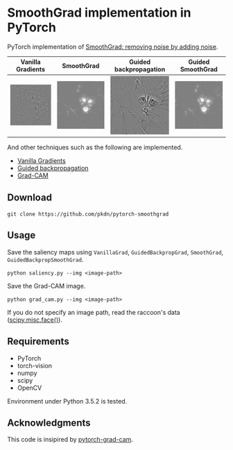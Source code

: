 # SmoothGrad implementation in PyTorch

PyTorch implementation of [SmoothGrad: removing noise by adding noise](https://arxiv.org/abs/1706.03825).

|Vanilla Gradients|SmoothGrad|Guided backpropagation|Guided SmoothGrad|
|:-:|:-:|:-:|:-:|
|![](results/grad/vanilla_grad.jpg)|![](results/grad/smooth_grad.jpg)|![](results/grad/guided_grad.jpg)|![](results/grad/guided_smooth_grad.jpg)|

And other techniques such as the following are implemented.

+ [Vanilla Gradients](https://arxiv.org/abs/1312.6034)
+ [Guided backpropagation](https://arxiv.org/abs/1412.6806)
+ [Grad-CAM](https://arxiv.org/abs/1610.02391)

## Download
```
git clone https://github.com/pkdn/pytorch-smoothgrad
```

## Usage

Save the saliency maps using `VanillaGrad`, `GuidedBackpropGrad`, `SmoothGrad`, `GuidedBackpropSmoothGrad`.

```
python saliency.py --img <image-path>
```

Save the Grad-CAM image.

```
python grad_cam.py --img <image-path>
```

If you do not specify an image path, read the raccoon's data ([scipy.misc.face()](https://docs.scipy.org/doc/scipy-0.18.1/reference/generated/scipy.misc.face.htmlM)).

## Requirements

+ PyTorch
+ torch-vision
+ numpy
+ scipy
+ OpenCV

Environment under Python 3.5.2 is tested.

## Acknowledgments

This code is insipired by [pytorch-grad-cam](https://github.com/jacobgil/pytorch-grad-cam).

